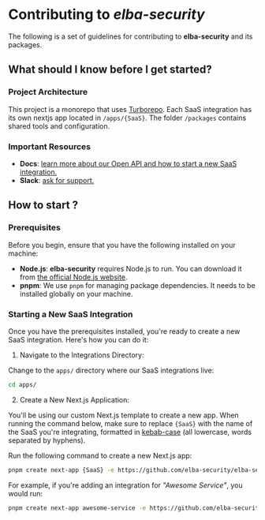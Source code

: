 # Contributing to _elba-security_

The following is a set of guidelines for contributing to **elba-security** and its packages.

## What should I know before I get started?

### Project Architecture

This project is a monorepo that uses [Turborepo](https://turbo.build/repo).
Each SaaS integration has its own nextjs app located in `/apps/{SaaS}`. The folder `/packages` contains shared tools and configuration.

### Important Resources

- **Docs**: [learn more about our Open API and how to start a new SaaS integration.](https://elba-security.readme.io/reference/getting-started-with-your-api)
- **Slack**: [ask for support.](https://elbahqworkspace.slack.com)

## How to start ?

### Prerequisites

Before you begin, ensure that you have the following installed on your machine:

- **Node.js**: **elba-security** requires Node.js to run. You can download it from [the official Node.js website](https://nodejs.org/).
- **pnpm**: We use `pnpm` for managing package dependencies. It needs to be installed globally on your machine.

### Starting a New SaaS Integration

Once you have the prerequisites installed, you're ready to create a new SaaS integration. Here's how you can do it:

1. Navigate to the Integrations Directory:

Change to the `apps/` directory where our SaaS integrations live:

```bash
cd apps/
```

2. Create a New Next.js Application:

You'll be using our custom Next.js template to create a new app. When running the command below, make sure to replace `{SaaS}` with the name of the SaaS you're integrating, formatted in [kebab-case](https://en.wikipedia.org/wiki/Letter_case#Special_case_styles) (all lowercase, words separated by hyphens).

Run the following command to create a new Next.js app:

```bash
pnpm create next-app {SaaS} -e https://github.com/elba-security/elba-security/tree/staging/template
```

For example, if you're adding an integration for _"Awesome Service"_, you would run:

```bash
pnpm create next-app awesome-service -e https://github.com/elba-security/elba-security/tree/staging/template
```
